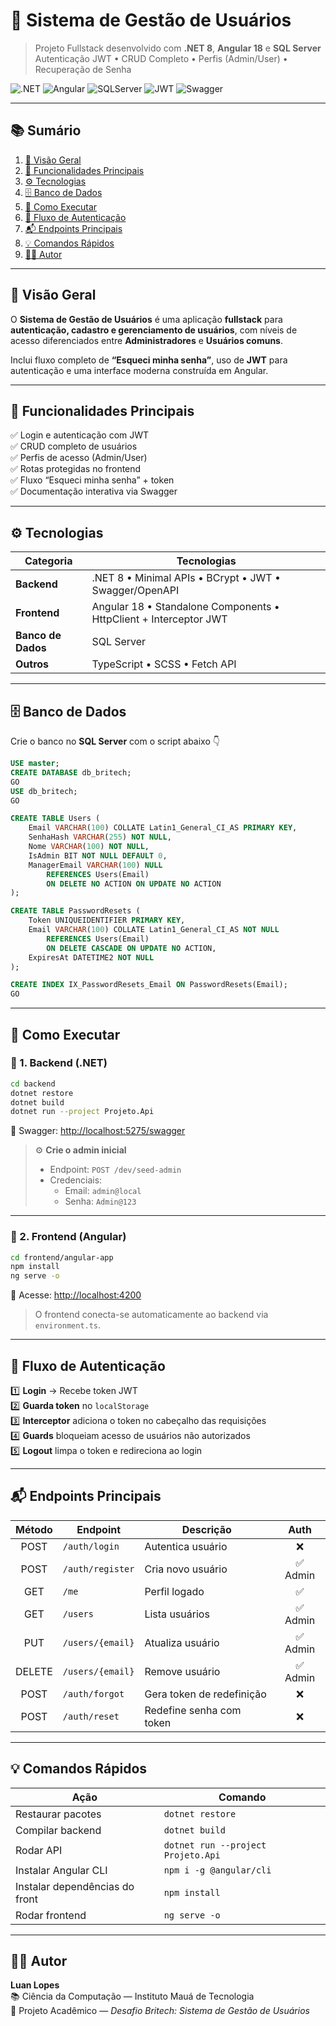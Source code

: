 # 🧩 Sistema de Gestão de Usuários  
> Projeto Fullstack desenvolvido com **.NET 8**, **Angular 18** e **SQL Server**  
> Autenticação JWT • CRUD Completo • Perfis (Admin/User) • Recuperação de Senha

![.NET](https://img.shields.io/badge/.NET%208-512BD4?style=for-the-badge&logo=dotnet&logoColor=white)
![Angular](https://img.shields.io/badge/Angular%2018-DD0031?style=for-the-badge&logo=angular&logoColor=white)
![SQLServer](https://img.shields.io/badge/SQL%20Server-CC2927?style=for-the-badge&logo=microsoftsqlserver&logoColor=white)
![JWT](https://img.shields.io/badge/JWT-000000?style=for-the-badge&logo=jsonwebtokens&logoColor=white)
![Swagger](https://img.shields.io/badge/Swagger-85EA2D?style=for-the-badge&logo=swagger&logoColor=black)

---

## 📚 Sumário
1. [📘 Visão Geral](#-visão-geral)  
2. [🧠 Funcionalidades Principais](#-funcionalidades-principais)  
3. [⚙️ Tecnologias](#️-tecnologias)  
4. [🗄️ Banco de Dados](#️-banco-de-dados)  
5. [🚀 Como Executar](#-como-executar)  
6. [🔑 Fluxo de Autenticação](#-fluxo-de-autenticação)  
7. [📬 Endpoints Principais](#-endpoints-principais)  
8. [💡 Comandos Rápidos](#-comandos-rápidos)  
9. [👨‍💻 Autor](#-autor)

---

## 📘 Visão Geral

O **Sistema de Gestão de Usuários** é uma aplicação **fullstack** para **autenticação, cadastro e gerenciamento de usuários**, com níveis de acesso diferenciados entre **Administradores** e **Usuários comuns**.

Inclui fluxo completo de **“Esqueci minha senha”**, uso de **JWT** para autenticação e uma interface moderna construída em Angular.

---

## 🧠 Funcionalidades Principais

✅ Login e autenticação com JWT  
✅ CRUD completo de usuários  
✅ Perfis de acesso (Admin/User)  
✅ Rotas protegidas no frontend  
✅ Fluxo “Esqueci minha senha” + token  
✅ Documentação interativa via Swagger  

---

## ⚙️ Tecnologias

| Categoria | Tecnologias |
|------------|--------------|
| **Backend** | .NET 8 • Minimal APIs • BCrypt • JWT • Swagger/OpenAPI |
| **Frontend** | Angular 18 • Standalone Components • HttpClient + Interceptor JWT |
| **Banco de Dados** | SQL Server |
| **Outros** | TypeScript • SCSS • Fetch API |

---

## 🗄️ Banco de Dados

Crie o banco no **SQL Server** com o script abaixo 👇

```sql
USE master;
CREATE DATABASE db_britech;
GO
USE db_britech;
GO

CREATE TABLE Users (
    Email VARCHAR(100) COLLATE Latin1_General_CI_AS PRIMARY KEY,
    SenhaHash VARCHAR(255) NOT NULL,
    Nome VARCHAR(100) NOT NULL,
    IsAdmin BIT NOT NULL DEFAULT 0,
    ManagerEmail VARCHAR(100) NULL
        REFERENCES Users(Email)
        ON DELETE NO ACTION ON UPDATE NO ACTION
);

CREATE TABLE PasswordResets (
    Token UNIQUEIDENTIFIER PRIMARY KEY,
    Email VARCHAR(100) COLLATE Latin1_General_CI_AS NOT NULL
        REFERENCES Users(Email)
        ON DELETE CASCADE ON UPDATE NO ACTION,
    ExpiresAt DATETIME2 NOT NULL
);

CREATE INDEX IX_PasswordResets_Email ON PasswordResets(Email);
GO
```

---

## 🚀 Como Executar

### 🔹 1. Backend (.NET)
```bash
cd backend
dotnet restore
dotnet build
dotnet run --project Projeto.Api
```

📍 Swagger: [http://localhost:5275/swagger](http://localhost:5275/swagger)

> ⚙️ **Crie o admin inicial**
> - Endpoint: `POST /dev/seed-admin`  
> - Credenciais:
>   - Email: `admin@local`
>   - Senha: `Admin@123`

---

### 🔹 2. Frontend (Angular)
```bash
cd frontend/angular-app
npm install
ng serve -o
```

📍 Acesse: [http://localhost:4200](http://localhost:4200)

> O frontend conecta-se automaticamente ao backend via `environment.ts`.

---

## 🔑 Fluxo de Autenticação

1️⃣ **Login** → Recebe token JWT  
2️⃣ **Guarda token** no `localStorage`  
3️⃣ **Interceptor** adiciona o token no cabeçalho das requisições  
4️⃣ **Guards** bloqueiam acesso de usuários não autorizados  
5️⃣ **Logout** limpa o token e redireciona ao login

---

## 📬 Endpoints Principais

| Método | Endpoint | Descrição | Auth |
|:------:|-----------|------------|:----:|
| POST | `/auth/login` | Autentica usuário | ❌ |
| POST | `/auth/register` | Cria novo usuário | ✅ Admin |
| GET | `/me` | Perfil logado | ✅ |
| GET | `/users` | Lista usuários | ✅ Admin |
| PUT | `/users/{email}` | Atualiza usuário | ✅ Admin |
| DELETE | `/users/{email}` | Remove usuário | ✅ Admin |
| POST | `/auth/forgot` | Gera token de redefinição | ❌ |
| POST | `/auth/reset` | Redefine senha com token | ❌ |

---

## 💡 Comandos Rápidos

| Ação | Comando |
|------|----------|
| Restaurar pacotes | `dotnet restore` |
| Compilar backend | `dotnet build` |
| Rodar API | `dotnet run --project Projeto.Api` |
| Instalar Angular CLI | `npm i -g @angular/cli` |
| Instalar dependências do front | `npm install` |
| Rodar frontend | `ng serve -o` |

---

## 👨‍💻 Autor

**Luan Lopes**  
📚 Ciência da Computação — Instituto Mauá de Tecnologia  
💼 Projeto Acadêmico — *Desafio Britech: Sistema de Gestão de Usuários*
